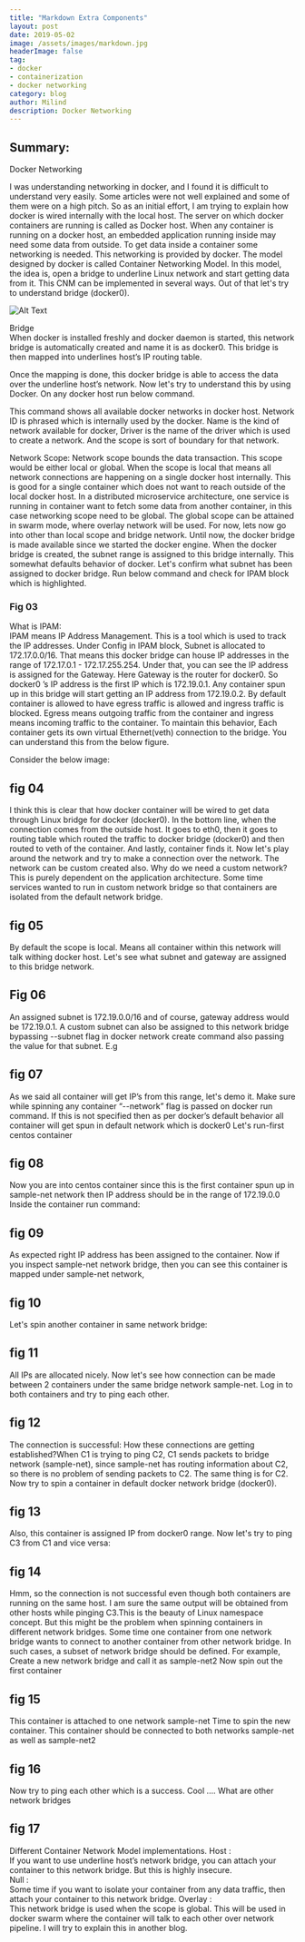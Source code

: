 ```yaml
---
title: "Markdown Extra Components"
layout: post
date: 2019-05-02 
image: /assets/images/markdown.jpg
headerImage: false
tag:
- docker
- containerization
- docker networking
category: blog
author: Milind 
description: Docker Networking
---
```


## Summary:

Docker Networking

I was understanding networking in docker, and I found it is difficult to understand very easily. Some articles were not well explained and some of them were on a high pitch. So as an initial effort, I am trying to explain how docker is wired internally with the local host. 
The server on which docker containers are running is called as Docker host. When any container is running on a docker host, an embedded application running inside may need some data from outside. To get data inside a container some networking is needed. This networking is provided by docker. The model designed by docker is called Container Networking Model. In this model, the idea is, open a bridge to underline Linux network and start getting data from it. This CNM can be implemented in several ways. Out of that let's try to understand bridge (docker0). 

<div class="side-by-side">
    <div class="toleft">
        <img class="image" src="https://koppl.in/indigo/assets/images/profile.jpg" alt="Alt Text">
        <figcaption class="caption"> </figcaption>
    </div>
</div>

Bridge  
         When docker is installed freshly and docker daemon is started, this network bridge is automatically created and name it is as docker0. This bridge is then mapped into underlines host’s IP routing table. 

Once the mapping is done, this docker bridge is able to access the data over the underline host’s network. 
Now let's try to understand this by using Docker. On any docker host run below command.

This command shows all available docker networks in docker host. Network ID is phrased which is internally used by the docker. Name is the kind of network available for docker, Driver is the name of the driver which is used to create a network. And the scope is sort of boundary for that network. 

Network Scope: 
          Network scope bounds the data transaction. This scope would be either local or global. When the scope is local that means all network connections are happening on a single docker host internally. This is good for a single container which does not want to reach outside of the local docker host. 
In a distributed microservice architecture, one service is running in container want to fetch some data from another container, in this case networking scope need to be global. The global scope can be attained in swarm mode, where overlay network will be used. For now, lets now go into other than local scope and bridge network.
Until now, the docker bridge is made available since we started the docker engine. When the docker bridge is created, the subnet range is assigned to this bridge internally. This somewhat defaults behavior of docker. Let's confirm what subnet has been assigned to docker bridge. Run below command and check for IPAM block which is highlighted. 

### Fig 03

What is IPAM:          
           IPAM means IP Address Management. This is a tool which is used to track the IP addresses. Under Config in IPAM block, Subnet is allocated to 172.17.0.0/16. That means this docker bridge can house IP addresses in the range of 172.17.0.1 - 172.17.255.254. Under that, you can see the IP address is assigned for the Gateway. Here Gateway is the router for docker0. So docker0 ’s  IP address is the first IP which is 172.19.0.1. 
Any container spun up in this bridge will start getting an IP address from 172.19.0.2.  By default container is allowed to have egress traffic is allowed and ingress traffic is blocked. Egress means outgoing traffic from the container and ingress means incoming traffic to the container. To maintain this behavior, Each container gets its own virtual Ethernet(veth) connection to the bridge. You can understand this from the below figure. 

Consider the below image:

## fig 04

I think this is clear that how docker container will be wired to get data through Linux bridge for docker (docker0). In the bottom line, when the connection comes from the outside host. It goes to eth0, then it goes to routing table which routed the traffic to docker bridge (docker0) and then routed to veth of the container. And lastly, container finds it. 
Now let's play around the network and try to make a connection over the network. The network can be custom created also. Why do we need a custom network? This is purely dependent on the application architecture. Some time services wanted to run in custom network bridge so that containers are isolated from the default network bridge. 

## fig 05 

By default the scope is local. Means all container within this network will talk withing docker host. 
Let's see what subnet and gateway are assigned to this bridge network. 

## Fig 06 

An assigned subnet is 172.19.0.0/16 and of course, gateway address would be 172.19.0.1.  A custom subnet can also be assigned to this network bridge bypassing --subnet flag in docker network create command also passing the value for that subnet. E.g 

## fig 07 

As we said all container will get IP’s from this range, let's demo it. Make sure while spinning any container “--network” flag is passed on docker run command. If this is not specified then as per docker’s default behavior all container will get spun in default network which is docker0 
Let's run-first centos container 

## fig 08 

Now you are into centos container since this is the first container spun up in sample-net network then IP address should be in the range of 172.19.0.0
Inside the container run command: 

## fig 09 

As expected right IP address has been assigned to the container. Now if you inspect sample-net network bridge, then you can see this container is mapped under sample-net network, 

## fig 10 

Let's spin another container in same network bridge: 

## fig 11 

All IPs are allocated nicely. Now let's see how connection can be made between 2 containers under the same bridge network sample-net. Log in to both containers and try to ping each other. 

## fig 12 
The connection is successful: 
How these connections are getting established?When C1 is trying to ping C2, C1 sends packets to bridge network (sample-net), since sample-net has routing information about C2, so there is no problem of sending packets to C2. The same thing is for C2. 
Now try to spin a container in default docker network bridge (docker0).

## fig 13

Also, this container is assigned IP from docker0 range. 
Now let's try to ping C3 from C1 and vice versa: 

## fig 14 

Hmm, so the connection is not successful even though both containers are running on the same host. I am sure the same output will be obtained from other hosts while pinging C3.This is the beauty of Linux namespace concept. 
But this might be the problem when spinning containers in different network bridges. Some time one container from one network bridge wants to connect to another container from other network bridge. In such cases, a subset of network bridge should be defined. 
For example, Create a new network bridge and call it as sample-net2
Now spin out the first container 

## fig 15 
This container is attached to one network sample-net 
Time to spin the new container. This container should be connected to both networks sample-net as well as sample-net2 

## fig 16 

Now try to ping each other which is a success. 
Cool …. 
What are other network bridges

## fig 17 
Different Container Network Model implementations.
Host :         
           If you want to use underline host’s network bridge, you can attach your container to this network bridge. But this is highly insecure.  
Null :         
          Some time if you want to isolate your container from any data traffic, then attach your container to this network bridge. 
Overlay :           
          This network bridge is used when the scope is global. This will be used in docker swarm where the container will talk to each other over network pipeline. I will try to explain this in another blog. 

